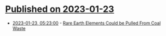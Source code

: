 # [Published on 2023-01-23](index.md)

* [2023-01-23, 05:23:00](https://soylentnews.org/article.pl?sid=23/01/22/1520221&from=rss) - [Rare Earth Elements Could be Pulled From Coal Waste](https://soylentnews.org/article.pl?sid=23/01/22/1520221&from=rss)
